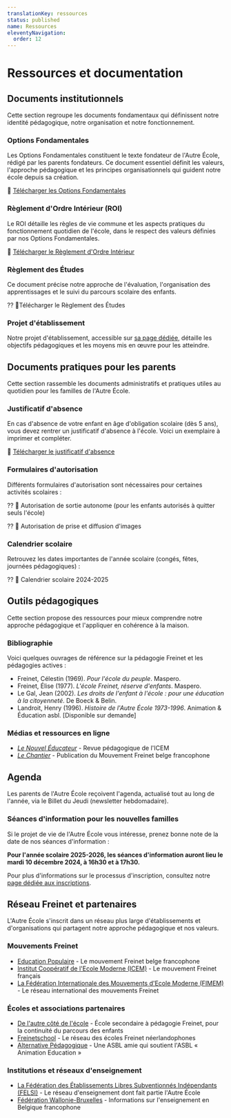 ```yaml
---
translationKey: ressources
status: published
name: Ressources
eleventyNavigation:
  order: 12
---
```

# Ressources et documentation

## Documents institutionnels

Cette section regroupe les documents fondamentaux qui définissent notre identité pédagogique, notre organisation et notre fonctionnement.

### Options Fondamentales

Les Options Fondamentales constituent le texte fondateur de l'Autre École, rédigé par les parents fondateurs. Ce document essentiel définit les valeurs, l'approche pédagogique et les principes organisationnels qui guident notre école depuis sa création.

📃 [Télécharger les Options Fondamentales](/assets/files/options_fondamentales.pdf)

### Règlement d'Ordre Intérieur (ROI)

Le ROI détaille les règles de vie commune et les aspects pratiques du fonctionnement quotidien de l'école, dans le respect des valeurs définies par nos Options Fondamentales.

📃 [Télécharger le Règlement d'Ordre Intérieur](/assets/files/ROI_fondamental-2024.pdf)

### Règlement des Études

Ce document précise notre approche de l'évaluation, l'organisation des apprentissages et le suivi du parcours scolaire des enfants.

?? 📃Télécharger le Règlement des Études

### Projet d'établissement

Notre projet d'établissement, accessible sur [sa page dédiée](/projet-d-etablissement/), détaille les objectifs pédagogiques et les moyens mis en œuvre pour les atteindre.

## Documents pratiques pour les parents

Cette section rassemble les documents administratifs et pratiques utiles au quotidien pour les familles de l'Autre École.

### Justificatif d'absence

En cas d'absence de votre enfant en âge d'obligation scolaire (dès 5 ans), vous devez rentrer un justificatif d'absence à l'école. Voici un exemplaire à imprimer et compléter.

📃 [Télécharger le justificatif d'absence](/assets/files/Justificatif-Absence-AE.pdf)

### Formulaires d'autorisation

Différents formulaires d'autorisation sont nécessaires pour certaines activités scolaires :

?? 📃 Autorisation de sortie autonome (pour les enfants autorisés à quitter seuls l'école)

?? 📃 Autorisation de prise et diffusion d'images

### Calendrier scolaire

Retrouvez les dates importantes de l'année scolaire (congés, fêtes, journées pédagogiques) :

?? 📃 Calendrier scolaire 2024-2025

## Outils pédagogiques

Cette section propose des ressources pour mieux comprendre notre approche pédagogique et l'appliquer en cohérence à la maison.

### Bibliographie

Voici quelques ouvrages de référence sur la pédagogie Freinet et les pédagogies actives :

- Freinet, Célestin (1969). _Pour l'école du peuple_. Maspero.
- Freinet, Élise (1977). _L'école Freinet, réserve d'enfants_. Maspero.
- Le Gal, Jean (2002). _Les droits de l'enfant à l'école : pour une éducation à la citoyenneté_. De Boeck & Belin.
- Landroit, Henry (1996). _Histoire de l'Autre École 1973-1996_. Animation & Éducation asbl. [Disponible sur demande]

### Médias et ressources en ligne

- [_Le Nouvel Éducateur_](http://www.icem-pedagogie-freinet.org/node/1053) - Revue pédagogique de l'ICEM
- [_Le Chantier_](http://www.educpop-freinet.be/) - Publication du Mouvement Freinet belge francophone

## Agenda

Les parents de l'Autre École reçoivent l'agenda, actualisé tout au long de l'année, via le Billet du Jeudi (newsletter hebdomadaire).

### Séances d'information pour les nouvelles familles

Si le projet de vie de l'Autre École vous intéresse, prenez bonne note de la date de nos séances d'information :

**Pour l'année scolaire 2025-2026, les séances d'information auront lieu le mardi 10 décembre 2024, à 16h30 et à 17h30.**

Pour plus d'informations sur le processus d'inscription, consultez notre [page dédiée aux inscriptions](/inscription/).

## Réseau Freinet et partenaires

L'Autre École s'inscrit dans un réseau plus large d'établissements et d'organisations qui partagent notre approche pédagogique et nos valeurs.

### Mouvements Freinet

- [Education Populaire](http://www.educpop-freinet.be/) - Le mouvement Freinet belge francophone
- [Institut Coopératif de l'Ecole Moderne (ICEM)](http://www.icem-pedagogie-freinet.org/) - Le mouvement Freinet français
- [La Fédération Internationale des Mouvements d'Ecole Moderne (FIMEM)](http://www.fimem-freinet.org/) - Le réseau international des mouvements Freinet

### Écoles et associations partenaires

- [De l'autre côté de l'école](http://www.acecole.be/) - École secondaire à pédagogie Freinet, pour la continuité du parcours des enfants
- [Freinetschool](http://www.freinetschool.be/) - Le réseau des écoles Freinet néerlandophones
- [Alternative Pédagogique](https://alternativepedagogique.wordpress.com/) - Une ASBL amie qui soutient l'ASBL « Animation Education »

### Institutions et réseaux d'enseignement

- [La Fédération des Établissements Libres Subventionnés Indépendants (FELSI)](http://felsi.eu/) - Le réseau d'enseignement dont fait partie l'Autre École
- [Fédération Wallonie-Bruxelles](http://www.enseignement.be/) - Informations sur l'enseignement en Belgique francophone
